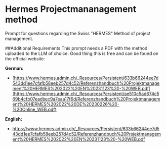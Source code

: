 # Hermes Projectmananagement method

Prompt for questions regarding the Swiss "HERMES" Method of project management.

##Additional Requirements
This prompt needs a PDF with the method uploaded to the LLM of choice.
Good thing this is free and can be found on the official website:

**German:**
* [https://www.hermes.admin.ch/_Resources/Persistent/633b66244ee7d543dd1ee7cfafb58eeb257d4c52/Referenzhandbuch%20Projektmanagement%20HERMES%202022%20EN%20231123%20-%20WEB.pdf](https://www.hermes.admin.ch/_Resources/Persistent/ae510c5ad674c569b4cfb07eadbec9a7eaa17f6d/Referenzhandbuch%20Projektmanagement%20HERMES%202022%20DE%20230226%20-%20Online_WEB.pdf)

**English:**
* https://www.hermes.admin.ch/_Resources/Persistent/633b66244ee7d543dd1ee7cfafb58eeb257d4c52/Referenzhandbuch%20Projektmanagement%20HERMES%202022%20EN%20231123%20-%20WEB.pdf
